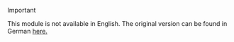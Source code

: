 > [!Important] 
> This module is not available in English. The original version can be found in German [here.](https://docs.microsoft.com/de-de/learn/modules/kris-demo-9e1d3b3f/knowledge-check)